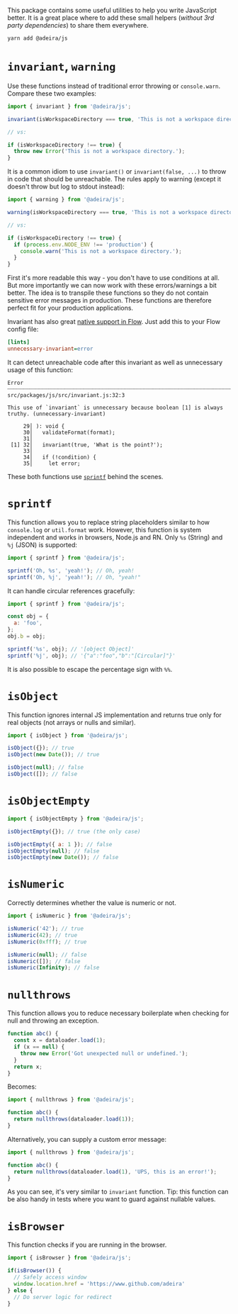 This package contains some useful utilities to help you write JavaScript better. It is a great place where to add these small helpers (_without 3rd party dependencies_) to share them everywhere.

```text
yarn add @adeira/js
```

# `invariant`, `warning`

Use these functions instead of traditional error throwing or `console.warn`. Compare these two examples:

```js
import { invariant } from '@adeira/js';

invariant(isWorkspaceDirectory === true, 'This is not a workspace directory.');

// vs:

if (isWorkspaceDirectory !== true) {
  throw new Error('This is not a workspace directory.');
}
```

It is a common idiom to use `invariant()` or `invariant(false, ...)` to throw in code that should be unreachable. The rules apply to warning (except it doesn't throw but log to stdout instead):

```js
import { warning } from '@adeira/js';

warning(isWorkspaceDirectory === true, 'This is not a workspace directory.');

// vs:

if (isWorkspaceDirectory !== true) {
  if (process.env.NODE_ENV !== 'production') {
    console.warn('This is not a workspace directory.');
  }
}
```

First it's more readable this way - you don't have to use conditions at all. But more importantly we can now work with these errors/warnings a bit better. The idea is to transpile these functions so they do not contain sensitive error messages in production. These functions are therefore perfect fit for your production applications.

Invariant has also great [native support in Flow](https://flow.org/en/docs/linting/rule-reference/#toc-unnecessary-invariant). Just add this to your Flow config file:

```ini
[lints]
unnecessary-invariant=error
```

It can detect unreachable code after this invariant as well as unnecessary usage of this function:

```text
Error ┈┈┈┈┈┈┈┈┈┈┈┈┈┈┈┈┈┈┈┈┈┈┈┈┈┈┈┈┈┈┈┈┈┈┈┈┈┈┈┈┈┈┈┈┈┈┈┈┈┈┈┈┈┈┈┈┈┈┈┈┈┈┈┈┈┈┈┈┈┈┈┈┈┈┈┈ src/packages/js/src/invariant.js:32:3

This use of `invariant` is unnecessary because boolean [1] is always truthy. (unnecessary-invariant)

     29│ ): void {
     30│   validateFormat(format);
     31│
 [1] 32│   invariant(true, 'What is the point?');
     33│
     34│   if (!condition) {
     35│     let error;
```

These both functions use [`sprintf`](#sprintf) behind the scenes.

# `sprintf`

This function allows you to replace string placeholders similar to how `console.log` or `util.format` work. However, this function is system independent and works in browsers, Node.js and RN. Only `%s` (String) and `%j` (JSON) is supported:

```js
import { sprintf } from '@adeira/js';

sprintf('Oh, %s', 'yeah!'); // Oh, yeah!
sprintf('Oh, %j', 'yeah!'); // Oh, "yeah!"
```

It can handle circular references gracefully:

```js
import { sprintf } from '@adeira/js';

const obj = {
  a: 'foo',
};
obj.b = obj;

sprintf('%s', obj); // '[object Object]'
sprintf('%j', obj); // '{"a":"foo","b":"[Circular]"}'
```

It is also possible to escape the percentage sign with `%%`.

# `isObject`

This function ignores internal JS implementation and returns true only for real objects (not arrays or nulls and similar).

```js
import { isObject } from '@adeira/js';

isObject({}); // true
isObject(new Date()); // true

isObject(null); // false
isObject([]); // false
```

# `isObjectEmpty`

```js
import { isObjectEmpty } from '@adeira/js';

isObjectEmpty({}); // true (the only case)

isObjectEmpty({ a: 1 }); // false
isObjectEmpty(null); // false
isObjectEmpty(new Date()); // false
```

# `isNumeric`

Correctly determines whether the value is numeric or not.

```js
import { isNumeric } from '@adeira/js';

isNumeric('42'); // true
isNumeric(42); // true
isNumeric(0xfff); // true

isNumeric(null); // false
isNumeric([]); // false
isNumeric(Infinity); // false
```

# `nullthrows`

This function allows you to reduce necessary boilerplate when checking for null and throwing an exception.

```js
function abc() {
  const x = dataloader.load(1);
  if (x == null) {
    throw new Error('Got unexpected null or undefined.');
  }
  return x;
}
```

Becomes:

```js
import { nullthrows } from '@adeira/js';

function abc() {
  return nullthrows(dataloader.load(1));
}
```

Alternatively, you can supply a custom error message:

```js
import { nullthrows } from '@adeira/js';

function abc() {
  return nullthrows(dataloader.load(1), 'UPS, this is an error!');
}
```

As you can see, it's very similar to `invariant` function. Tip: this function can be also handy in tests where you want to guard against nullable values.


# `isBrowser`

This function checks if you are running in the browser.

```js
import { isBrowser } from '@adeira/js';

if(isBrowser()) {
  // Safely access window
  window.location.href = 'https://www.github.com/adeira'
} else {
  // Do server logic for redirect
}
```
